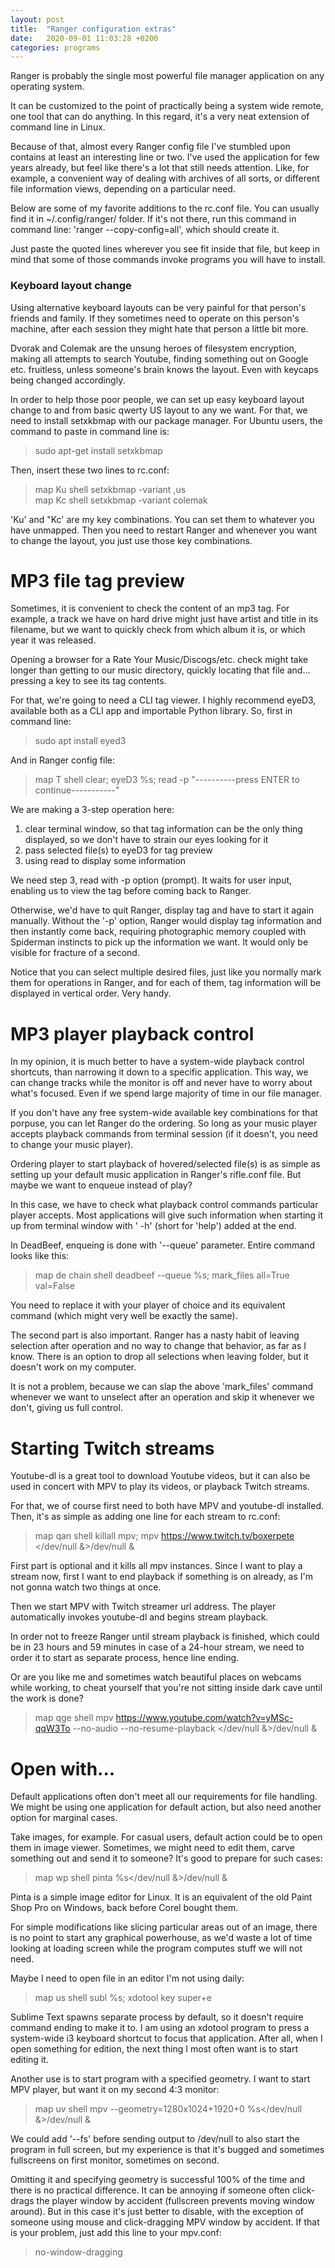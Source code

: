 ```yaml
---
layout: post
title:  "Ranger configuration extras"
date:   2020-09-01 11:03:28 +0200
categories: programs
---
```

Ranger is probably the single most powerful file manager application on any operating system.

It can be customized to the point of practically being a system wide remote, one tool that can do anything. In this regard, it's a very neat extension of command line in Linux.

Because of that, almost every Ranger config file I've stumbled upon contains at least an interesting line or two. I've used the application for few years already, but feel like there's a lot that still needs attention. Like, for example, a convenient way of dealing with archives of all sorts, or different file information views, depending on a particular need.

Below are some of my favorite additions to the rc.conf file. You can usually find it in ~/.config/ranger/ folder. If it's not there, run this command in command line: 'ranger --copy-config=all', which should create it.

Just paste the quoted lines wherever you see fit inside that file, but keep in mind that some of those commands invoke programs you will have to install.

### Keyboard layout change

Using alternative keyboard layouts can be very painful for that person's friends and family. If they sometimes need to operate on this person's machine, after each session they might hate that person a little bit more.

Dvorak and Colemak are the unsung heroes of filesystem encryption, making all attempts to search Youtube, finding something out on Google etc. fruitless, unless someone's brain knows the layout. Even with keycaps being changed accordingly.

In order to help those poor people, we can set up easy keyboard layout change to and from basic qwerty US layout to any we want. For that, we need to install setxkbmap with our package manager. For Ubuntu users, the command to paste in command line is:

> sudo apt-get install setxkbmap

Then, insert these two lines to rc.conf:

> map Ku shell setxkbmap -variant ,us  
> map Kc shell setxkbmap -variant colemak

'Ku' and "Kc' are my key combinations. You can set them to whatever you have unmapped. Then you need to restart Ranger and whenever you want to change the layout, you just use those key combinations.

# MP3 file tag preview

Sometimes, it is convenient to check the content of an mp3 tag. For example, a track we have on hard drive might just have artist and title in its filename, but we want to quickly check from which album it is, or which year it was released.

Opening a browser for a Rate Your Music/Discogs/etc. check might take longer than getting to our music directory, quickly locating that file and... pressing a key to see its tag contents.

For that, we're going to need a CLI tag viewer. I highly recommend eyeD3, available both as a CLI app and importable Python library. So, first in command line:

> sudo apt install eyed3

And in Ranger config file:

> map T shell clear; eyeD3 %s; read -p "----------press ENTER to continue-----------"

We are making a 3-step operation here:
1. clear terminal window, so that tag information can be the only thing displayed, so we don't have to strain our eyes looking for it
2. pass selected file(s) to eyeD3 for tag preview
3. using read to display some information

We need step 3, read with -p option (prompt). It waits for user input, enabling us to view the tag before coming back to Ranger.

Otherwise, we'd have to quit Ranger, display tag and have to start it again manually. Without the '-p' option, Ranger would display tag information and then instantly come back, requiring photographic memory coupled with Spiderman instincts to pick up the information we want. It would only be visible for fracture of a second.

Notice that you can select multiple desired files, just like you normally mark them for operations in Ranger, and for each of them, tag information will be displayed in vertical order. Very handy.

# MP3 player playback control

In my opinion, it is much better to have a system-wide playback control shortcuts, than narrowing it down to a specific application. This way, we can change tracks while the monitor is off and never have to worry about what's focused. Even if we spend large majority of time in our file manager.

If you don't have any free system-wide available key combinations for that porpuse, you can let Ranger do the ordering. So long as your music player accepts playback commands from terminal session (if it doesn't, you need to change your music player).

Ordering player to start playback of hovered/selected file(s) is as simple as setting up your default music application in Ranger's rifle.conf file. But maybe we want to enqueue instead of play?

In this case, we have to check what playback control commands particular player accepts. Most applications will give such information when starting it up from terminal window with ' -h' (short for 'help') added at the end.

In DeadBeef, enqueing is done with '--queue' parameter. Entire command looks like this:

> map de chain shell deadbeef --queue %s; mark_files all=True val=False

You need to replace it with your player of choice and its equivalent command (which might very well be exactly the same).

The second part is also important. Ranger has a nasty habit of leaving selection after operation and no way to change that behavior, as far as I know. There is an option to drop all selections when leaving folder, but it doesn't work on my computer.

It is not a problem, because we can slap the above 'mark_files' command whenever we want to unselect after an operation and skip it whenever we don't, giving us full control.

# Starting Twitch streams

Youtube-dl is a great tool to download Youtube videos, but it can also be used in concert with MPV to play its videos, or playback Twitch streams.

For that, we of course first need to both have MPV and youtube-dl installed. Then, it's as simple as adding one line for each stream to rc.conf:

> map qan shell killall mpv; mpv https://www.twitch.tv/boxerpete </dev/null &>/dev/null &

First part is optional and it kills all mpv instances. Since I want to play a stream now, first I want to end playback if something is on already, as I'm not gonna watch two things at once.

Then we start MPV with Twitch streamer url address. The player automatically invokes youtube-dl and begins stream playback.

In order not to freeze Ranger until stream playback is finished, which could be in 23 hours and 59 minutes in case of a 24-hour stream, we need to order it to start as separate process, hence line ending.

Or are you like me and sometimes watch beautiful places on webcams while working, to cheat yourself that you're not sitting inside dark cave until the work is done?

> map qge shell mpv https://www.youtube.com/watch?v=yMSc-qqW3To --no-audio --no-resume-playback </dev/null &>/dev/null &

# Open with...

Default applications often don't meet all our requirements for file handling. We might be using one application for default action, but also need another option for marginal cases.

Take images, for example. For casual users, default action could be to open them in image viewer. Sometimes, we might need to edit them, carve something out and send it to someone? It's good to prepare for such cases:

> map wp shell pinta %s</dev/null &>/dev/null &

Pinta is a simple image editor for Linux. It is an equivalent of the old Paint Shop Pro on Windows, back before Corel bought them.

For simple modifications like slicing particular areas out of an image, there is no point to start any graphical powerhouse, as we'd waste a lot of time looking at loading screen while the program computes stuff we will not need.

Maybe I need to open file in an editor I'm not using daily:

> map us shell subl %s; xdotool key super+e

Sublime Text spawns separate process by default, so it doesn't require command ending to make it to. I am using an xdotool program to press a system-wide i3 keyboard shortcut to focus that application. After all, when I open something for edition, the next thing I most often want is to start editing it.

Another use is to start program with a specified geometry. I want to start MPV player, but want it on my second 4:3 monitor:

> map uv shell mpv --geometry=1280x1024+1920+0 %s</dev/null &>/dev/null &

We could add '--fs' before sending output to /dev/null to also start the program in full screen, but my experience is that it's bugged and sometimes fullscreens on first monitor, sometimes on second.

Omitting it and specifying geometry is successful 100% of the time and there is no practical difference. It can be annoying if someone often click-drags the player window by accident (fullscreen prevents moving window around). But in this case it's just better to disable, with the exception of someone using mouse and click-dragging MPV window by accident. If that is your problem, just add this line to your mpv.conf:

> no-window-dragging